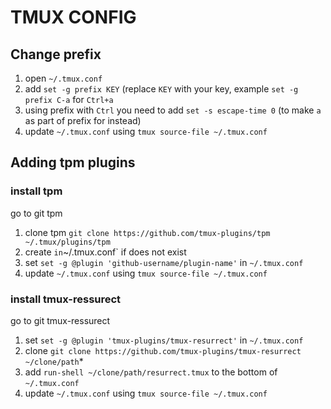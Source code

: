 # TMUX CONFIG

## Change prefix
1. open `~/.tmux.conf`
2. add `set -g prefix KEY` (replace `KEY` with your key, example `set -g prefix C-a` for `Ctrl+a`
3. using prefix with `Ctrl` you need to add `set -s escape-time 0` (to make `a` as part of prefix for instead)
4. update `~/.tmux.conf` using `tmux source-file ~/.tmux.conf`

## Adding tpm plugins

### install tpm

go to git tpm

1. clone tpm `git clone https://github.com/tmux-plugins/tpm ~/.tmux/plugins/tpm`
2. create ` in `~/.tmux.conf` if does not exist
3. set `set -g @plugin 'github-username/plugin-name'` in `~/.tmux.conf`
4. update `~/.tmux.conf` using `tmux source-file ~/.tmux.conf`

### install tmux-ressurect

go to git tmux-ressurect

1. set `set -g @plugin 'tmux-plugins/tmux-resurrect'` in `~/.tmux.conf`
2. clone `git clone https://github.com/tmux-plugins/tmux-resurrect ~/clone/path`*
3. add `run-shell ~/clone/path/resurrect.tmux` to the bottom of `~/.tmux.conf`
4. update `~/.tmux.conf` using `tmux source-file ~/.tmux.conf`
